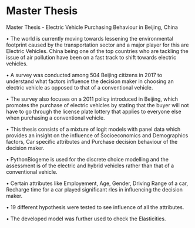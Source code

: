 # Master Thesis
Master Thesis - Electric Vehicle Purchasing Behaviour in Beijing, China

•	The world is currently moving towards lessening the environmental footprint caused by the transportation sector and a major player for this are Electric Vehicles. China being one of the top countries who are tackling the issue of air pollution have been on a fast track to shift towards electric vehicles. 

•	A survey was conducted among 504 Beijing citizens in 2017 to understand what factors influence the decision maker in choosing an electric vehicle as opposed to that of a conventional vehicle. 

•	The survey also focuses on a 2011 policy introduced in Beijing, which promotes the purchase of electric vehicles by stating that the buyer will not have to go through the license plate lottery that applies to everyone else when purchasing a conventional vehicle. 

•	This thesis consists of a mixture of logit models with panel data which provides an insight on the influence of Socioeconomics and Demographics factors, Car specific attributes and Purchase decision behaviour of the decision maker. 

•	PythonBiogeme is used for the discrete choice modelling and the assessment is of the electric and hybrid vehicles rather than that of a conventional vehicle.

•	Certain attributes like Employement, Age, Gender, Driving Range of a car, Recharge time for a car played significant rles in influencing the decision maker. 

•	19 different hypothesis were tested to see influence of all the attributes.

•	The developed model was further used to check the Elasticities.
